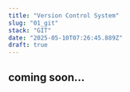 ```yaml
---
title: "Version Control System"
slug: "01_git"
stack: "GIT"
date: "2025-05-10T07:26:45.889Z"
draft: true
---
```


## coming soon...
